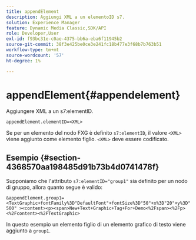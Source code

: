 ```yaml
---
title: appendElement
description: Aggiungi XML a un elementoID s7.
solution: Experience Manager
feature: Dynamic Media Classic,SDK/API
role: Developer,User
exl-id: f93bc31e-c0ae-4375-bb6a-eba6f11945b2
source-git-commit: 38f3e425be0ce3e241fc18b477e3f68b7b763b51
workflow-type: tm+mt
source-wordcount: '57'
ht-degree: 1%

---
```


# appendElement{#appendelement}

Aggiungere XML a un s7:elementID.

`appendElement.elementID=<XML>`

Se per un elemento del nodo FXG è definito `s7:elementID`, il valore `<XML>` viene aggiunto come elemento figlio. `<XML>` deve essere codificato.

## Esempio {#section-4368570aa198485d91b73b4d0741478f}

Supponiamo che l&#39;attributo `s7:elementID="group1"` sia definito per un nodo di gruppo, allora quanto segue è valido:

`&appendElement.group1=<TextGraphic+fontFamily%3D"DefaultFont"+fontSize%3D"50"+x%3D"20"+y%3D"500" ><content><p><span>New+Text+Graphic+Tag+For+Demo<%2Fspan><%2Fp><%2Fcontent><%2FTextGraphic>`

In questo esempio un elemento figlio di un elemento grafico di testo viene aggiunto a `group1`.

